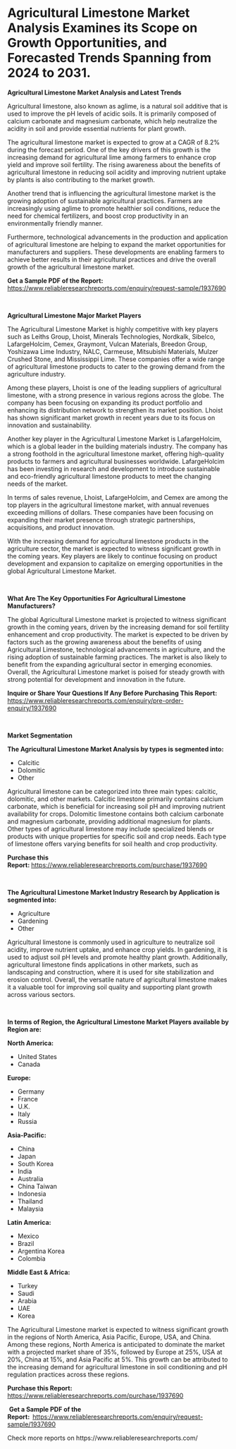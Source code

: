 <p><h1>Agricultural Limestone Market Analysis Examines its Scope on Growth Opportunities, and Forecasted Trends Spanning from 2024 to 2031.</h1></p><p><strong>Agricultural Limestone Market Analysis and Latest Trends</strong></p>
<p><p>Agricultural limestone, also known as aglime, is a natural soil additive that is used to improve the pH levels of acidic soils. It is primarily composed of calcium carbonate and magnesium carbonate, which help neutralize the acidity in soil and provide essential nutrients for plant growth.</p><p>The agricultural limestone market is expected to grow at a CAGR of 8.2% during the forecast period. One of the key drivers of this growth is the increasing demand for agricultural lime among farmers to enhance crop yield and improve soil fertility. The rising awareness about the benefits of agricultural limestone in reducing soil acidity and improving nutrient uptake by plants is also contributing to the market growth.</p><p>Another trend that is influencing the agricultural limestone market is the growing adoption of sustainable agricultural practices. Farmers are increasingly using aglime to promote healthier soil conditions, reduce the need for chemical fertilizers, and boost crop productivity in an environmentally friendly manner.</p><p>Furthermore, technological advancements in the production and application of agricultural limestone are helping to expand the market opportunities for manufacturers and suppliers. These developments are enabling farmers to achieve better results in their agricultural practices and drive the overall growth of the agricultural limestone market.</p></p>
<p><strong>Get a Sample PDF of the Report:&nbsp;</strong> <a href="https://www.reliableresearchreports.com/enquiry/request-sample/1937690">https://www.reliableresearchreports.com/enquiry/request-sample/1937690</a></p>
<p>&nbsp;</p>
<p><strong>Agricultural Limestone Major Market Players</strong></p>
<p><p>The Agricultural Limestone Market is highly competitive with key players such as Leiths Group, Lhoist, Minerals Technologies, Nordkalk, Sibelco, LafargeHolcim, Cemex, Graymont, Vulcan Materials, Breedon Group, Yoshizawa Lime Industry, NALC, Carmeuse, Mitsubishi Materials, Mulzer Crushed Stone, and Mississippi Lime. These companies offer a wide range of agricultural limestone products to cater to the growing demand from the agriculture industry.</p><p>Among these players, Lhoist is one of the leading suppliers of agricultural limestone, with a strong presence in various regions across the globe. The company has been focusing on expanding its product portfolio and enhancing its distribution network to strengthen its market position. Lhoist has shown significant market growth in recent years due to its focus on innovation and sustainability.</p><p>Another key player in the Agricultural Limestone Market is LafargeHolcim, which is a global leader in the building materials industry. The company has a strong foothold in the agricultural limestone market, offering high-quality products to farmers and agricultural businesses worldwide. LafargeHolcim has been investing in research and development to introduce sustainable and eco-friendly agricultural limestone products to meet the changing needs of the market.</p><p>In terms of sales revenue, Lhoist, LafargeHolcim, and Cemex are among the top players in the agricultural limestone market, with annual revenues exceeding millions of dollars. These companies have been focusing on expanding their market presence through strategic partnerships, acquisitions, and product innovation.</p><p>With the increasing demand for agricultural limestone products in the agriculture sector, the market is expected to witness significant growth in the coming years. Key players are likely to continue focusing on product development and expansion to capitalize on emerging opportunities in the global Agricultural Limestone Market.</p></p>
<p>&nbsp;</p>
<p><strong>What Are The Key Opportunities For Agricultural Limestone Manufacturers?</strong></p>
<p><p>The global Agricultural Limestone market is projected to witness significant growth in the coming years, driven by the increasing demand for soil fertility enhancement and crop productivity. The market is expected to be driven by factors such as the growing awareness about the benefits of using Agricultural Limestone, technological advancements in agriculture, and the rising adoption of sustainable farming practices. The market is also likely to benefit from the expanding agricultural sector in emerging economies. Overall, the Agricultural Limestone market is poised for steady growth with strong potential for development and innovation in the future.</p></p>
<p><strong>Inquire or Share Your Questions If Any Before Purchasing This Report:</strong> <a href="https://www.reliableresearchreports.com/enquiry/pre-order-enquiry/1937690">https://www.reliableresearchreports.com/enquiry/pre-order-enquiry/1937690</a></p>
<p>&nbsp;</p>
<p><strong>Market Segmentation</strong></p>
<p><strong>The Agricultural Limestone Market Analysis by types is segmented into:</strong></p>
<p><ul><li>Calcitic</li><li>Dolomitic</li><li>Other</li></ul></p>
<p><p>Agricultural limestone can be categorized into three main types: calcitic, dolomitic, and other markets. Calcitic limestone primarily contains calcium carbonate, which is beneficial for increasing soil pH and improving nutrient availability for crops. Dolomitic limestone contains both calcium carbonate and magnesium carbonate, providing additional magnesium for plants. Other types of agricultural limestone may include specialized blends or products with unique properties for specific soil and crop needs. Each type of limestone offers varying benefits for soil health and crop productivity.</p></p>
<p><strong>Purchase this Report:&nbsp;</strong><a href="https://www.reliableresearchreports.com/purchase/1937690">https://www.reliableresearchreports.com/purchase/1937690</a></p>
<p>&nbsp;</p>
<p><strong>The Agricultural Limestone Market Industry Research by Application is segmented into:</strong></p>
<p><ul><li>Agriculture</li><li>Gardening</li><li>Other</li></ul></p>
<p><p>Agricultural limestone is commonly used in agriculture to neutralize soil acidity, improve nutrient uptake, and enhance crop yields. In gardening, it is used to adjust soil pH levels and promote healthy plant growth. Additionally, agricultural limestone finds applications in other markets, such as landscaping and construction, where it is used for site stabilization and erosion control. Overall, the versatile nature of agricultural limestone makes it a valuable tool for improving soil quality and supporting plant growth across various sectors.</p></p>
<p>&nbsp;</p>
<p><strong>In terms of Region, the Agricultural Limestone Market Players available by Region are:</strong></p>
<p>
    <p> <strong> North America: </strong>
        <ul>
            <li>United States</li>
            <li>Canada</li>
        </ul>
        </p> 
    <p> <strong> Europe: </strong>
        <ul>
            <li>Germany</li>
            <li>France</li>
            <li>U.K.</li>
            <li>Italy</li>
            <li>Russia</li>
        </ul>
        </p> 
    <p> <strong> Asia-Pacific: </strong>
        <ul>
            <li>China</li>
            <li>Japan</li>
            <li>South Korea</li>
            <li>India</li>
            <li>Australia</li>
            <li>China Taiwan</li>
            <li>Indonesia</li>
            <li>Thailand</li>
            <li>Malaysia</li>
        </ul>
        </p> 
    <p> <strong> Latin America: </strong>
        <ul>
            <li>Mexico</li>
            <li>Brazil</li>
            <li>Argentina Korea</li>
            <li>Colombia</li>
        </ul>
        </p> 
    <p> <strong> Middle East & Africa: </strong>
        <ul>
            <li>Turkey</li>
            <li>Saudi</li>
            <li>Arabia</li>
            <li>UAE</li>
            <li>Korea</li>
        </ul>
    </p>
    </p>
<p><p>The Agricultural Limestone market is expected to witness significant growth in the regions of North America, Asia Pacific, Europe, USA, and China. Among these regions, North America is anticipated to dominate the market with a projected market share of 35%, followed by Europe at 25%, USA at 20%, China at 15%, and Asia Pacific at 5%. This growth can be attributed to the increasing demand for agricultural limestone in soil conditioning and pH regulation practices across these regions.</p></p>
<p><strong>Purchase this Report: </strong><a href="https://www.reliableresearchreports.com/purchase/1937690">https://www.reliableresearchreports.com/purchase/1937690</a></p>
<p>&nbsp;<strong>Get a Sample PDF of the Report:&nbsp;&nbsp;</strong><a href="https://www.reliableresearchreports.com/enquiry/request-sample/1937690">https://www.reliableresearchreports.com/enquiry/request-sample/1937690</a></p>
<p><strong></strong></p>
<p>Check more reports on https://www.reliableresearchreports.com/</p>